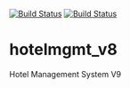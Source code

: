 [![Build Status](https://travis-ci.org/JayVora-SerpentCS/hotelmgmt_v8.svg?branch=8.0)](https://travis-ci.org/JayVora-SerpentCS/hotelmgmt_v8)
[![Build Status](https://travis-ci.org/JayVora-SerpentCS/hotelmgmt_v8.svg?branch=master)](https://travis-ci.org/JayVora-SerpentCS/hotelmgmt_v8)

hotelmgmt_v8
============

Hotel Management System V9
